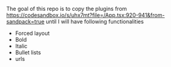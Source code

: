 The goal of this repo is to copy the plugins from https://codesandbox.io/s/uhx7mt?file=/App.tsx:920-941&from-sandpack=true until I will have following functionalities
- Forced layout
- Bold
- Italic
- Bullet lists
- urls